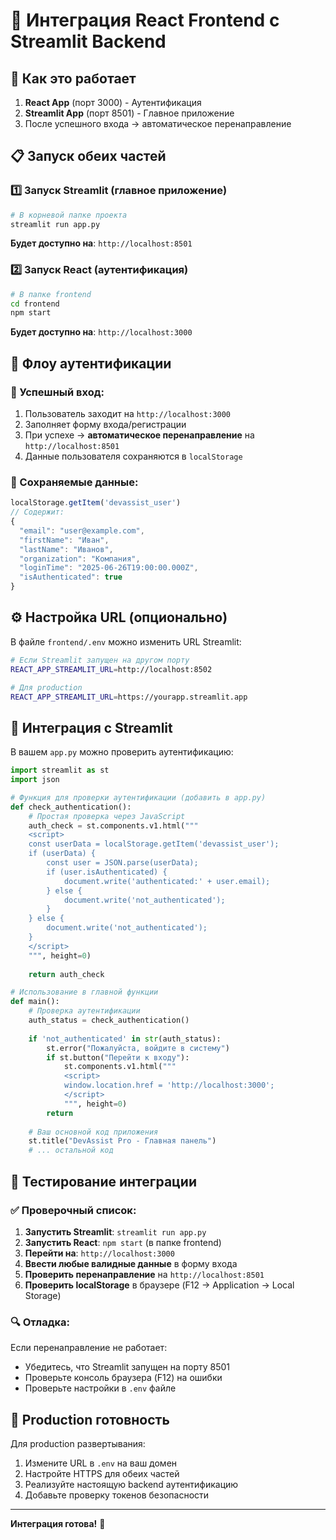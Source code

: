 # 🔗 Интеграция React Frontend с Streamlit Backend

## 🚀 Как это работает

1. **React App** (порт 3000) - Аутентификация
2. **Streamlit App** (порт 8501) - Главное приложение 
3. После успешного входа → автоматическое перенаправление

## 📋 Запуск обеих частей

### 1️⃣ Запуск Streamlit (главное приложение)
```bash
# В корневой папке проекта
streamlit run app.py
```
**Будет доступно на**: `http://localhost:8501`

### 2️⃣ Запуск React (аутентификация)  
```bash
# В папке frontend
cd frontend
npm start
```
**Будет доступно на**: `http://localhost:3000`

## 🔄 Флоу аутентификации

### 🎯 Успешный вход:
1. Пользователь заходит на `http://localhost:3000`
2. Заполняет форму входа/регистрации
3. При успехе → **автоматическое перенаправление** на `http://localhost:8501`
4. Данные пользователя сохраняются в `localStorage`

### 💾 Сохраняемые данные:
```javascript
localStorage.getItem('devassist_user')
// Содержит:
{
  "email": "user@example.com",
  "firstName": "Иван", 
  "lastName": "Иванов",
  "organization": "Компания",
  "loginTime": "2025-06-26T19:00:00.000Z",
  "isAuthenticated": true
}
```

## ⚙️ Настройка URL (опционально)

В файле `frontend/.env` можно изменить URL Streamlit:
```bash
# Если Streamlit запущен на другом порту
REACT_APP_STREAMLIT_URL=http://localhost:8502

# Для production
REACT_APP_STREAMLIT_URL=https://yourapp.streamlit.app
```

## 🔧 Интеграция с Streamlit

В вашем `app.py` можно проверить аутентификацию:

```python
import streamlit as st
import json

# Функция для проверки аутентификации (добавить в app.py)
def check_authentication():
    # Простая проверка через JavaScript
    auth_check = st.components.v1.html("""
    <script>
    const userData = localStorage.getItem('devassist_user');
    if (userData) {
        const user = JSON.parse(userData);
        if (user.isAuthenticated) {
            document.write('authenticated:' + user.email);
        } else {
            document.write('not_authenticated');
        }
    } else {
        document.write('not_authenticated');  
    }
    </script>
    """, height=0)
    
    return auth_check

# Использование в главной функции
def main():
    # Проверка аутентификации
    auth_status = check_authentication()
    
    if 'not_authenticated' in str(auth_status):
        st.error("Пожалуйста, войдите в систему")
        if st.button("Перейти к входу"):
            st.components.v1.html("""
            <script>
            window.location.href = 'http://localhost:3000';
            </script>
            """, height=0)
        return
    
    # Ваш основной код приложения
    st.title("DevAssist Pro - Главная панель")
    # ... остальной код
```

## 🎯 Тестирование интеграции

### ✅ Проверочный список:

1. **Запустить Streamlit**: `streamlit run app.py`
2. **Запустить React**: `npm start` (в папке frontend)
3. **Перейти на**: `http://localhost:3000`
4. **Ввести любые валидные данные** в форму входа
5. **Проверить перенаправление** на `http://localhost:8501`
6. **Проверить localStorage** в браузере (F12 → Application → Local Storage)

### 🔍 Отладка:

Если перенаправление не работает:
- Убедитесь, что Streamlit запущен на порту 8501
- Проверьте консоль браузера (F12) на ошибки
- Проверьте настройки в `.env` файле

## 📱 Production готовность

Для production развертывания:
1. Измените URL в `.env` на ваш домен
2. Настройте HTTPS для обеих частей
3. Реализуйте настоящую backend аутентификацию
4. Добавьте проверку токенов безопасности

---

**Интеграция готова!** 🎉